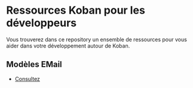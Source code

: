 # Ressources Koban pour les développeurs

Vous trouverez dans ce repository un ensemble de ressources pour vous aider dans votre développement autour de Koban.



## Modèles EMail

- [Consultez](LICENSE)